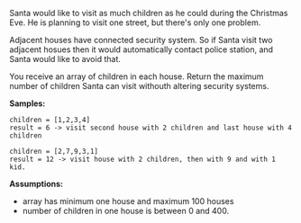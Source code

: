 Santa would like to visit as much children as he could during the Christmas Eve. He is planning to visit one street, but there's only one problem. 

Adjacent houses have connected security system. So if Santa visit two adjacent hosues then it would automatically contact police station, and Santa would like to avoid that.

You receive an array of children in each house. Return the maximum number of children Santa can visit withouth altering security systems.

**Samples:**
```
children = [1,2,3,4]
result = 6 -> visit second house with 2 children and last house with 4 children
```
```
children = [2,7,9,3,1]
result = 12 -> visit house with 2 children, then with 9 and with 1 kid.
```

**Assumptions:**
* array has minimum one house and maximum 100 houses
* number of children in one house is between 0 and 400.
